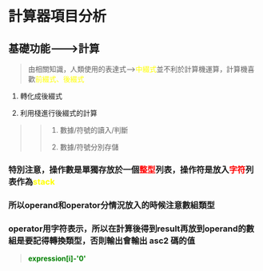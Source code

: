 # 計算器項目分析

## 基礎功能--->計算

> 由相關知識，人類使用的表達式--><font color=yellow>中綴式</font>並不利於計算機運算，計算機喜歡<font color=yellow>前綴式、後綴式</font>

1. 轉化成後綴式
   
   > 

2. 利用棧進行後綴式的計算

> > 1. 數據/符號的讀入/判斷
> > 
> > 2. 數據/符號分別存儲

### 特別注意，操作數是單獨存放於一個<font color=red>整型</font>列表，操作符是放入<font color=red>字符</font>列表作為<font color=yellow>stack</font>

### 所以operand和operator分情況放入的時候注意數組類型

### operator用字符表示，所以在計算後得到result再放到operand的數組是要記得轉換類型，否則輸出會輸出 asc2 碼的值

> <font color=Green>**expression[i]-'0'**</font>
